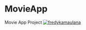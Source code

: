 # MovieApp
Movie App Project
[![fredykamaulana](https://circleci.com/gh/fredykamaulana/MovieApp.svg?style=shield)](https://circleci.com/gh/fredykamaulana/MovieApp)
